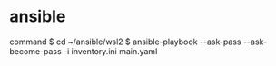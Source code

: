 # ansible

command
$ cd ~/ansible/wsl2
$ ansible-playbook --ask-pass --ask-become-pass -i inventory.ini main.yaml
